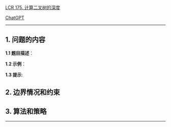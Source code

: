 [LCR 175. 计算二叉树的深度](https://leetcode.cn/problems/er-cha-shu-de-shen-du-lcof)

[ChatGPT](chat.openai.com)

---

## 1. 问题的内容
**1.1 题目描述**：

**1.2 示例**：

**1.3 提示**:

## 2. 边界情况和约束


## 3. 算法和策略

---

